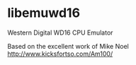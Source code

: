 # libemuwd16

Western Digital WD16 CPU Emulator

Based on the excellent work of Mike Noel http://www.kicksfortso.com/Am100/

